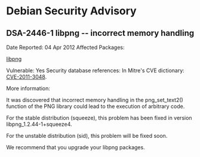 
Debian Security Advisory
========================


DSA-2446-1 libpng -- incorrect memory handling
----------------------------------------------



Date Reported:
04 Apr 2012
Affected Packages:

[libpng](https://packages.debian.org/src:libpng)

Vulnerable:
Yes
Security database references:
In Mitre's CVE dictionary: [CVE-2011-3048](https://security-tracker.debian.org/tracker/CVE-2011-3048).  

More information:

It was discovered that incorrect memory handling in the png\_set\_text2()
function of the PNG library could lead to the execution of arbitrary
code.


For the stable distribution (squeeze), this problem has been fixed in
version libpng\_1.2.44-1+squeeze4.


For the unstable distribution (sid), this problem will be fixed soon.


We recommend that you upgrade your libpng packages.





